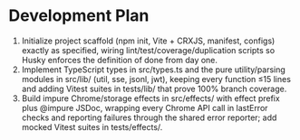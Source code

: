 # Development Plan

1. Initialize project scaffold (npm init, Vite + CRXJS, manifest, configs) exactly as specified, wiring lint/test/coverage/duplication scripts so Husky enforces the definition of done from day one.
2. Implement TypeScript types in src/types.ts and the pure utility/parsing modules in src/lib/ (util, sse, jsonl, jwt), keeping every function ≤15 lines and adding Vitest suites in tests/lib/ that prove 100% branch coverage.
3. Build impure Chrome/storage effects in src/effects/ with effect prefix plus @impure JSDoc, wrapping every Chrome API call in lastError checks and reporting failures through the shared error reporter; add mocked Vitest suites in tests/effects/.
